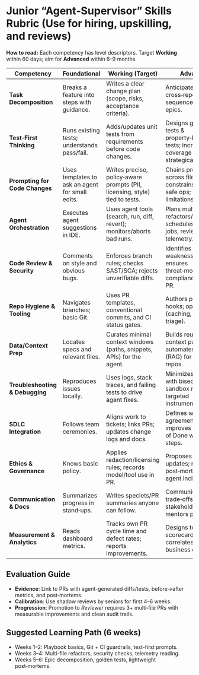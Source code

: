 # Junior “Agent‑Supervisor” Skills Rubric (Use for hiring, upskilling, and reviews)

**How to read:** Each competency has level descriptors. Target **Working** within 60 days; aim for **Advanced** within 6–9 months.

| Competency | Foundational | Working (Target) | Advanced |
|---|---|---|---|
| **Task Decomposition** | Breaks a feature into steps with guidance. | Writes a clear change plan (scope, risks, acceptance criteria). | Anticipates cross‑repo impacts; sequences multi‑PR epics. |
| **Test‑First Thinking** | Runs existing tests; understands pass/fail. | Adds/updates unit tests from requirements before code changes. | Designs golden tests & property‑based tests; increases coverage strategically. |
| **Prompting for Code Changes** | Uses templates to ask an agent for small edits. | Writes precise, policy‑aware prompts (PII, licensing, style) tied to tests. | Chains prompts across files; constrains agents to safe ops; documents limitations. |
| **Agent Orchestration** | Executes agent suggestions in IDE. | Uses agent tools (search, run, diff, revert); monitors/aborts bad runs. | Plans multi‑step refactors/migrations; schedules agent jobs, reviews telemetry. |
| **Code Review & Security** | Comments on style and obvious bugs. | Enforces branch rules; checks SAST/SCA; rejects unverifiable diffs. | Identifies design weaknesses; ensures threat‑model and compliance notes in PR. |
| **Repo Hygiene & Tooling** | Navigates branches; basic Git. | Uses PR templates, conventional commits, and CI status gates. | Authors pre‑commit hooks; optimizes CI (caching, flaky‑test triage). |
| **Data/Context Prep** | Locates specs and relevant files. | Curates minimal context windows (paths, snippets, APIs) for the agent. | Builds reusable context packs; automates retrieval (RAG) for large repos. |
| **Troubleshooting & Debugging** | Reproduces issues locally. | Uses logs, stack traces, and failing tests to drive agent fixes. | Minimizes MTTR with bisecting, sandbox runs, and targeted instrumentation. |
| **SDLC Integration** | Follows team ceremonies. | Aligns work to tickets; links PRs; updates change logs and docs. | Defines working agreements; improves Definition of Done with agent steps. |
| **Ethics & Governance** | Knows basic policy. | Applies redaction/licensing rules; records model/tool use in PR. | Proposes policy updates; runs post‑mortems on agent incidents. |
| **Communication & Docs** | Summarizes progress in stand‑ups. | Writes speclets/PR summaries anyone can follow. | Communicates trade‑offs to stakeholders; mentors peers. |
| **Measurement & Analytics** | Reads dashboard metrics. | Tracks own PR cycle time and defect rates; reports improvements. | Designs team scorecards; correlates metrics to business outcomes. |

## Evaluation Guide
- **Evidence**: Link to PRs with agent-generated diffs/tests, before→after metrics, and post‑mortems.  
- **Calibration**: Use shadow reviews by seniors for first 4–6 weeks.  
- **Progression**: Promotion to *Reviewer* requires 3+ multi‑file PRs with measurable improvements and clean audit trails.

## Suggested Learning Path (6 weeks)
- Weeks 1–2: Playbook basics, Git + CI guardrails, test-first prompts.  
- Weeks 3–4: Multi-file refactors, security checks, telemetry reading.  
- Weeks 5–6: Epic decomposition, golden tests, lightweight post‑mortems.
